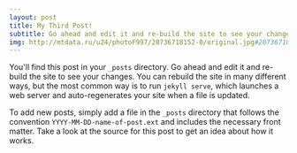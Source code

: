```yaml
---
layout: post
title: My Third Post!
subtitle: Go ahead and edit it and re-build the site to see your changes.
img: http://mtdata.ru/u24/photoF997/20736718152-0/original.jpg#20736718152
---
```

You'll find this post in your `_posts` directory. Go ahead and edit it and re-build
the site to see your changes. You can rebuild the site in many different ways, but
the most common way is to run `jekyll serve`, which launches a web server and
auto-regenerates your site when a file is updated.

To add new posts, simply add a file in the `_posts` directory that follows the
convention `YYYY-MM-DD-name-of-post.ext` and includes the necessary front matter.
Take a look at the source for this post to get an idea about how it works.
